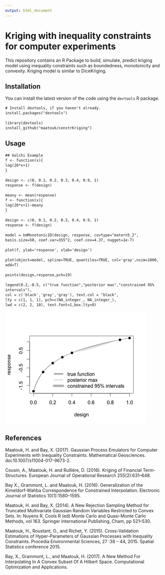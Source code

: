 ```yaml
---
output: html_document
---
```

# Kriging with inequality constraints for computer experiments

This repository contains an R Package to build, simulate, predict kriging model using inequality constraints such as boundedness, monotonicity and convexity. Kriging model is similar to DiceKriging.

Installation
------------

You can install the latest version of the code using the `devtools` R package.

```{r}
# Install devtools, if you haven't already.
install.packages("devtools")

library(devtools)
install_github("maatouk/constrKriging")
```

Usage
-----

```{r}
## Golchi Example
f <- function(x){
log(20*x+1)
}

design <- c(0, 0.1, 0.2, 0.3, 0.4, 0.9, 1)
response <- f(design)

meany <- mean(response)
f <- function(x){
log(20*x+1)-meany
}

design <- c(0, 0.1, 0.2, 0.3, 0.4, 0.9, 1)
response <- f(design)

model = kmMonotonic1D(design, response, covtype="matern5_2", basis.size=50, coef.var=355^2, coef.cov=4.37, nugget=1e-7)

plot(f, ylab='response', xlab='design')

plot(object=model, spline=TRUE, quantiles=TRUE, col='gray',nsim=1000, add=T)

points(design,response,pch=19)

legend(0.2,-0.5, c("true function","posterior max","constrained 95% intervals"),
col = c('black','gray','gray'), text.col = "black",
lty = c(1, 1, 1), pch=c(NA_integer_, NA_integer_),
lwd = c(2, 2, 10), text.font=1,box.lty=0)
```

![](Rplot.png)


References
---------

Maatouk, H. and Bay, X. (2017). Gaussian Process Emulators for Computer Experiments with Inequality Constraints. Mathematical Geosciences. doi:10.1007/s11004-017-9673-2.

Cousin, A., Maatouk, H. and Rullière, D. (2016). Kriging of Financial Term-Structures. European Journal of Operational Research 255(2):631–648.

Bay X., Grammont, L. and Maatouk, H. (2016). Generalization of the Kimeldorf-Wahba Correspondence for Constrained Interpolation. Electronic Journal of Statistics 10(1):1580–1595.

Maatouk, H. and Bay, X. (2014). A New Rejection Sampling Method for Truncated Multivariate Gaussian Random Variables Restricted to Convex Sets. In: Nuyens R, Cools R (ed) Monte Carlo and Quasi-Monte Carlo Methods, vol 163. Springer International Publishing, Cham, pp 521–530.

Maatouk, H., Roustant, O., and Richet, Y. (2015). Cross-Validation Estimations of Hyper-Parameters of Gaussian Processes with Inequality Constraints. Procedia Environmental Sciences, 27 :38 – 44, 2015. Spatial Statistics conference 2015.

Bay, X., Grammont, L., and Maatouk, H. (2017). A New Method For Interpolating In A Convex Subset Of A Hilbert Space. Computational Optimization and Applications. 
